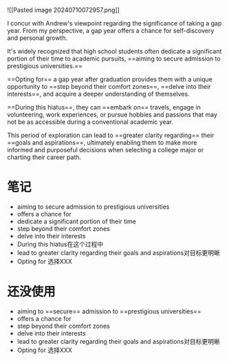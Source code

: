
![[Pasted image 20240710072957.png]]

I concur with Andrew's viewpoint regarding the significance of taking a gap year. From my perspective, a gap year offers a chance for self-discovery and personal growth. 

It's widely recognized that high school students often dedicate a significant portion of their time to academic pursuits, ==aiming to secure admission to prestigious universities.== 

==Opting for== a gap year after graduation provides them with a unique opportunity to ==step beyond their comfort zones==, ==delve into their interests==, and acquire a deeper understanding of themselves. 

==During this hiatus==, they can ==embark on== travels, engage in volunteering, work experiences, or pursue hobbies and passions that may not be as accessible during a conventional academic year. 

This period of exploration can lead to ==greater clarity regarding== their ==goals and aspirations==, ultimately enabling them to make more informed and purposeful decisions when selecting a college major or charting their career path.

# 笔记
+ aiming to secure admission to prestigious universities
+ offers a chance for
+ dedicate a significant portion of their time
+ step beyond their comfort zones
+ delve into their interests
+ During this hiatus在这个过程中
+ lead to greater clarity regarding their goals and aspirations对目标更明晰
+ Opting for 选择XXX
# 还没使用

+ aiming to ==secure== admission to ==prestigious universities==
+ offers a chance for
+ step beyond their comfort zones
+ delve into their interests
+ lead to greater clarity regarding their goals and aspirations对目标更明晰
+ Opting for 选择XXX